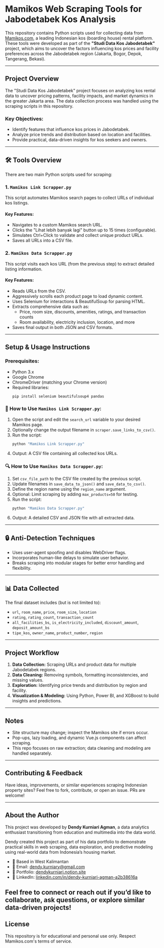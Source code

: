 # Mamikos Web Scraping Tools for Jabodetabek Kos Analysis

This repository contains Python scripts used for collecting data from [Mamikos.com](https://mamikos.com), a leading Indonesian kos (boarding house) rental platform. These tools were developed as part of the **"Studi Data Kos Jabodetabek"** project, which aims to uncover the factors influencing kos prices and facility preferences across the Jabodetabek region (Jakarta, Bogor, Depok, Tangerang, Bekasi).

---

## Project Overview

The "Studi Data Kos Jabodetabek" project focuses on analyzing kos rental data to uncover pricing patterns, facility impacts, and market dynamics in the greater Jakarta area. The data collection process was handled using the scraping scripts in this repository.

### Key Objectives:

- Identify features that influence kos prices in Jabodetabek.
- Analyze price trends and distribution based on location and facilities.
- Provide practical, data-driven insights for kos seekers and owners.

---

## 🛠️ Tools Overview

There are two main Python scripts used for scraping:

### 1. `Mamikos Link Scrapper.py`

This script automates Mamikos search pages to collect URLs of individual kos listings.

#### Key Features:

- Navigates to a custom Mamikos search URL.
- Clicks the "Lihat lebih banyak lagi" button up to 15 times (configurable).
- Simulates Ctrl+Click to validate and collect unique product URLs.
- Saves all URLs into a CSV file.

### 2. `Mamikos Data Scrapper.py`

This script visits each kos URL (from the previous step) to extract detailed listing information.

#### Key Features:

- Reads URLs from the CSV.
- Aggressively scrolls each product page to load dynamic content.
- Uses Selenium for interactions & BeautifulSoup for parsing HTML.
- Extracts comprehensive data such as:
  - Price, room size, discounts, amenities, ratings, and transaction counts
  - Room availability, electricity inclusion, location, and more
- Saves final output in both JSON and CSV formats.

---

## Setup & Usage Instructions

###  Prerequisites:

- Python 3.x
- Google Chrome
- ChromeDriver (matching your Chrome version)
- Required libraries:
  ```bash
  pip install selenium beautifulsoup4 pandas
  ```

### 🔎 How to Use `Mamikos Link Scrapper.py`:

1. Open the script and edit the `search_url` variable to your desired Mamikos page.
2. Optionally change the output filename in `scraper.save_links_to_csv()`.
3. Run the script:
   ```bash
   python "Mamikos Link Scrapper.py"
   ```
4. Output: A CSV file containing all collected kos URLs.

### 🔍 How to Use `Mamikos Data Scrapper.py`:

1. Set `csv_file_path` to the CSV file created by the previous script.
2. Update filenames in `save_data_to_json()` and `save_data_to_csv()`.
3. Define the region name using the `region_name` argument.
4. Optional: Limit scraping by adding `max_products=50` for testing.
5. Run the script:
   ```bash
   python "Mamikos Data Scrapper.py"
   ```
6. Output: A detailed CSV and JSON file with all extracted data.

---

## 🔒 Anti-Detection Techniques

- Uses user-agent spoofing and disables WebDriver flags.
- Incorporates human-like delays to simulate user behavior.
- Breaks scraping into modular stages for better error handling and flexibility.

---

## 📊 Data Collected

The final dataset includes (but is not limited to):

- `url`, `room_name`, `price`, `room_size`, `location`
- `rating`, `rating_count`, `transaction_count`
- `all_facilities_bs`, `is_electricity_included`, `discount_amount`, `deposit_amount_bs`
- `tipe_kos`, `owner_name`, `product_number`, `region`

---

##  Project Workflow

1. **Data Collection:** Scraping URLs and product data for multiple Jabodetabek regions.
2. **Data Cleaning:** Removing symbols, formatting inconsistencies, and missing values.
3. **Exploration:** Identifying price trends and distribution by region and facility.
4. **Visualization & Modeling:** Using Python, Power BI, and XGBoost to build insights and predictions.

---

## Notes

- Site structure may change; inspect the Mamikos site if errors occur.
- Pop-ups, lazy loading, and dynamic Vue.js components can affect scraping.
- This repo focuses on raw extraction; data cleaning and modeling are handled separately.

---

## Contributing & Feedback

Have ideas, improvements, or similar experiences scraping Indonesian property sites? Feel free to fork, contribute, or open an issue. PRs are welcome!

---

## About the Author

This project was developed by **Dendy Kurniari Agman**, a data analytics enthusiast transitioning from education and multimedia into the data world. 

Dendy created this project as part of his data portfolio to demonstrate practical skills in web scraping, data exploration, and predictive modeling using real-world data from Indonesia’s housing market.

- 📍 Based in West Kalimantan
- 📧 Email: dendy.kurniary@gmail.com
- 🔗 Portfolio: [dendykurniari.notion.site](https://dendykurniari.notion.site/Personal-Portfolio-188c046abbad80c3bbcbe9195feb21c0)
- 💼 LinkedIn: [linkedin.com/in/dendy-kurniari-agman-a2b38616a](https://linkedin.com/in/dendy-kurniari-agman-a2b38616a)

Feel free to connect or reach out if you’d like to collaborate, ask questions, or explore similar data-driven projects!
---

## License

This repository is for educational and personal use only. Respect Mamikos.com's terms of service.

